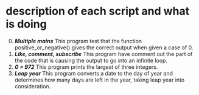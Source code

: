 # description of each script and what is doing

0. ***Multiple mains***
This program test that the function positive_or_negative() gives the correct output when given a case of 0.
1. ***Like, comment, subscribe***
This program have comment out the part of the code that is causing the output to go into an infinite loop.
2. ***0 > 972***
This program prints the largest of three integers.
3. ***Leap year***
This program converts a date to the day of year and determines how many days are left in the year, taking leap year into consideration.
